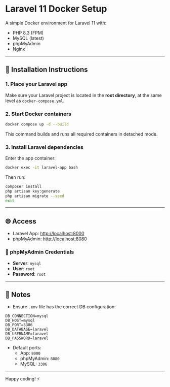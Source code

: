 # Laravel 11 Docker Setup

A simple Docker environment for Laravel 11 with:

- PHP 8.3 (FPM)
- MySQL (latest)
- phpMyAdmin
- Nginx

---

## 🚀 Installation Instructions

### 1. Place your Laravel app

Make sure your Laravel project is located in the **root directory**, at the same level as `docker-compose.yml`.

### 2. Start Docker containers

```bash
docker compose up -d --build
```

This command builds and runs all required containers in detached mode.

### 3. Install Laravel dependencies

Enter the app container:

```bash
docker exec -it laravel-app bash
```

Then run:

```bash
composer install
php artisan key:generate
php artisan migrate --seed
exit
```

---

## 🌐 Access

- Laravel App: [http://localhost:8000](http://localhost:8000)
- phpMyAdmin: [http://localhost:8080](http://localhost:8080)

### 🔐 phpMyAdmin Credentials

- **Server**: `mysql`
- **User**: `root`
- **Password**: `root`

---

## 📝 Notes

- Ensure `.env` file has the correct DB configuration:

```env
DB_CONNECTION=mysql
DB_HOST=mysql
DB_PORT=3306
DB_DATABASE=laravel
DB_USERNAME=laravel
DB_PASSWORD=laravel
```

- Default ports:
  - App: `8000`
  - phpMyAdmin: `8080`
  - MySQL: `3306`

---

Happy coding! ⚡
